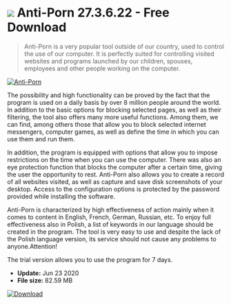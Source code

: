 # ![](https://cdn.softexe.net/static/icon/c/anti-porn-8489.png) Anti-Porn 27.3.6.22 - Free Download

> Anti-Porn is a very popular tool outside of our country, used to control the use of our computer. It is perfectly suited for controlling visited websites and programs launched by our children, spouses, employees and other people working on the computer.

[![Anti-Porn](https://gallery.dpcdn.pl/imgc/Tools/9354/g_-_420x350_1.5_-_x20120720234539_00.png)](https://softexe.net/win/security-privacy/access-control/anti-porn:hdha.html)

The possibility and high functionality can be proved by the fact that the program is used on a daily basis by over 8 million people around the world. In addition to the basic options for blocking selected pages, as well as their filtering, the tool also offers many more useful functions. Among them, we can find, among others those that allow you to block selected internet messengers, computer games, as well as define the time in which you can use them and run them.
 
 In addition, the program is equipped with options that allow you to impose restrictions on the time when you can use the computer. There was also an eye protection function that blocks the computer after a certain time, giving the user the opportunity to rest. Anti-Porn also allows you to create a record of all websites visited, as well as capture and save disk screenshots of your desktop. Access to the configuration options is protected by the password provided while installing the software.
 
 Anti-Porn is characterized by high effectiveness of action mainly when it comes to content in English, French, German, Russian, etc. To enjoy full effectiveness also in Polish, a list of keywords in our language should be created in the program. The tool is very easy to use and despite the lack of the Polish language version, its service should not cause any problems to anyone.Attention!
 
 The trial version allows you to use the program for 7 days.


- **Update:** Jun 23 2020
- **File size:** 82.59 MB

[![Download](https://cdn.softexe.net/static/img/download.png)](https://softexe.net/win/security-privacy/access-control/anti-porn:hdha.html)

